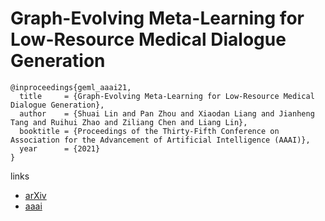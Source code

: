 # Graph-Evolving Meta-Learning for Low-Resource Medical Dialogue Generation

```
@inproceedings{geml_aaai21,
  title     = {Graph-Evolving Meta-Learning for Low-Resource Medical Dialogue Generation},
  author    = {Shuai Lin and Pan Zhou and Xiaodan Liang and Jianheng Tang and Ruihui Zhao and Ziliang Chen and Liang Lin},
  booktitle = {Proceedings of the Thirty-Fifth Conference on Association for the Advancement of Artificial Intelligence (AAAI)},
  year      = {2021}
}
```

links
- [arXiv](https://arxiv.org/abs/2012.11988)
- [aaai](https://www.aaai.org/AAAI21Papers/AAAI-1236.LinS.pdf)
